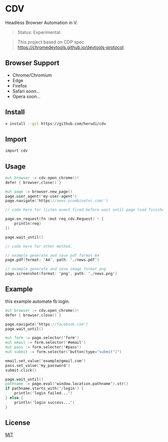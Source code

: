 # CDV

Headless Browser Automation in V.

> Status: Experimental.

> This project based on CDP spec https://chromedevtools.github.io/devtools-protocol.

## Browser Support
- Chrome/Chromium
- Edge
- Firefox
- Safari <i>soon...</i>
- Opera <i>soon...</i>

## Install
```bash
v install --git https://github.com/herudi/cdv
```

## Import
```v
import cdv
```

## Usage
```v
mut browser := cdv.open_chrome()!
defer { browser.close() }

mut page := browser.new_page()
page.user_agent('my-user-agent')
page.navigate('https://news.ycombinator.com/')

// code here for listen event fired before wait until page load finished.

page.on_request(fn (mut req cdv.Request) ! {
	println(req)
})

page.wait_until()

// code here for other method.

// example generate and save pdf format A4
page.pdf(format: 'A4', path: './news.pdf')

// example generate and save image format png
page.screenshot(format: 'png', path: './news.png')

```
## Example
this example automate fb login.
```v
mut browser := cdv.open_chrome()!
defer { browser.close() }

page.navigate('https://facebook.com')
page.wait_until()

mut form := page.selector('form')
mut email := form.selector('#email')
mut pass := form.selector('#pass')
mut submit := form.selector('button[type="submit"]')

email.set_value('example@gmail.com')
pass.set_value('my_password')
submit.click()

page.wait_until()
pathname := page.eval('window.location.pathname').str()
if pathname.starts_with('/login') {
	println('login failed...')
} else {
	println('login success...')
}
```

## License

[MIT](LICENSE)